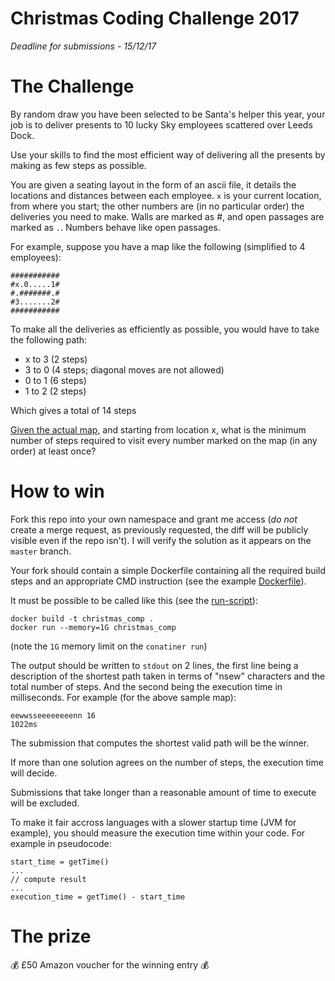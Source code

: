 # Christmas Coding Challenge 2017

*Deadline for submissions - 15/12/17*

# The Challenge

By random draw you have been selected to be Santa's helper this year, your job is to deliver presents to 10 lucky Sky employees scattered over Leeds Dock.

Use your skills to find the most efficient way of delivering all the presents by making as few steps as possible.

You are given a seating layout in the form of an ascii file, it details the locations and distances between each employee. `x` is your current location, from where you start; the other numbers are (in no particular order) the deliveries you need to make. Walls are marked as #, and open passages are marked as `.`. Numbers behave like open passages.

For example, suppose you have a map like the following (simplified to 4 employees):

    ###########
    #x.0.....1#
    #.#######.#
    #3.......2#
    ###########

To make all the deliveries as efficiently as possible, you would have to take the following path:

- x to 3 (2 steps)
- 3 to 0 (4 steps; diagonal moves are not allowed)
- 0 to 1 (6 steps)
- 1 to 2 (2 steps)

Which gives a total of 14 steps

[Given the actual map](map.txt), and starting from location x, what is the minimum number of steps required to visit every number marked on the map (in any order) at least once?

# How to win

Fork this repo into your own namespace and grant me access (_do not_ create a merge request, as previously requested, the diff will be publicly visible even if the repo isn't). I will verify the solution as it appears on the `master` branch.

Your fork should contain a simple Dockerfile containing all the required build steps and an appropriate CMD instruction (see the example [Dockerfile](Dockerfile)).

It must be possible to be called like this (see the [run-script](run-script.sh)):

    docker build -t christmas_comp .
    docker run --memory=1G christmas_comp

(note the `1G` memory limit on the `conatiner run`)

The output should be written to `stdout` on 2 lines, the first line being a description of the shortest path taken in terms of "nsew" characters and the total number of steps. And the second being the execution time in milliseconds. For example (for the above sample map):

    eewwsseeeeeeeenn 16
    1022ms

The submission that computes the shortest valid path will be the winner.

If more than one solution agrees on the number of steps, the execution time will decide.

Submissions that take longer than a reasonable amount of time to execute will be excluded.

To make it fair accross languages with a slower startup time (JVM for example), you should measure the execution time within your code. For example in pseudocode:

    start_time = getTime()
    ...
    // compute result
    ...
    execution_time = getTime() - start_time

# The prize

💰 £50 Amazon voucher for the winning entry 💰
